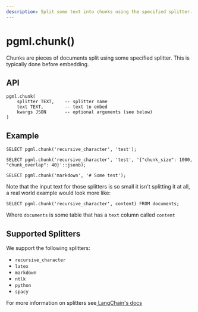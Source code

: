 ```yaml
---
description: Split some text into chunks using the specified splitter.
---
```


# pgml.chunk()

Chunks are pieces of documents split using some specified splitter. This is typically done before embedding.

## API

```postgresql
pgml.chunk(
    splitter TEXT,    -- splitter name
    text TEXT,        -- text to embed
    kwargs JSON       -- optional arguments (see below)
)
```

## Example

```postgresql
SELECT pgml.chunk('recursive_character', 'test');
```

```postgresql
SELECT pgml.chunk('recursive_character', 'test', '{"chunk_size": 1000, "chunk_overlap": 40}'::jsonb);
```

```postgresql
SELECT pgml.chunk('markdown', '# Some test');
```

Note that the input text for those splitters is so small it isn't splitting it at all, a real world example would look more like:

```postgresql
SELECT pgml.chunk('recursive_character', content) FROM documents;
```

Where `documents` is some table that has a `text` column called `content`

## Supported Splitters

We support the following splitters:

* `recursive_character`
* `latex`
* `markdown`
* `ntlk`
* `python`
* `spacy`

For more information on splitters see[ LangChain's docs ](https://python.langchain.com/docs/modules/data\_connection/document\_transformers/)
